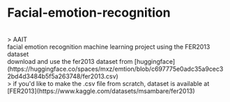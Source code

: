 # Facial-emotion-recognition 
<br/>
> AAIT
<br/>
facial emotion recognition machine learning project using the FER2013 dataset
<br/>
download and use the fer2013 dataset from [huggingface](https://huggingface.co/spaces/mxz/emtion/blob/c697775e0adc35a9cec32bd4d3484b5f5a263748/fer2013.csv)
<br/>
> if you'd like to make the .csv file from scratch, dataset is available at [FER2013](https://www.kaggle.com/datasets/msambare/fer2013)

